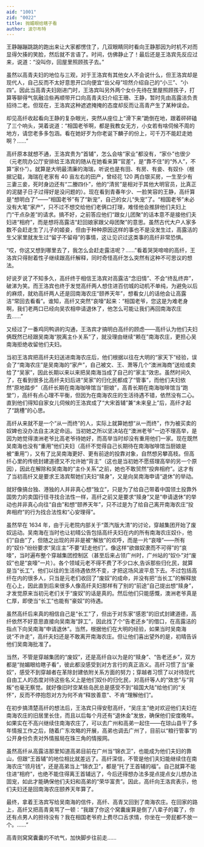 ```yaml
---
aid: "1001"
zid: "0022"
title: 抛媚眼给瞎子看
author: 波尔布特
---
```


王静蹦蹦跳跳的跑出来让大家都愣住了，几双眼睛同时看向王静那因为时机不对而显得欠揍的笑脸，然后就不言语了。时间，仿佛静止了！最后还是王洛宾先反应过来，说道：“没叫你，回屋里照顾孩子去。”

虽然以高青夫妇的地位与三观，对于王洛宾有其他女人不会说什么，但王洛宾却是现代人，自己反而不太好意思开口向便宜“岳父母”坦然介绍自己的“小三”、“小四”。因此当高青夫妇刚进门时，王洛宾叫另外两个女仆先待在里屋照顾孩子，打算等聊得气氛融洽些再顺带开口向高青夫妇介绍王珊、王静，暂时先由高露洁负责招待二老。但现在，王洛宾这种遮遮掩掩的态度却反而让高青产生了某种误会。

却见高纤收起看向王静的复杂眼光，突然从座位上“滑下来”跪倒在地，跟着砰砰磕了三个响头，哭着说道：“相国老爷啊，都是我教女无方，小女若有啥伺候不周的地方，请您老多多包涵。看在她好歹为你老诞下麟子的份上，可千万不能赶走她啊？……”

高纤原本就想不通，王洛宾贵为“首辅”，怎么会啥“家业”都没有，“家仆”也很少（元老院办公厅安排给王洛宾的随从在她看来算“官差”，是“靠不住”的“外人”，不算“家仆”）。就算是大明最清廉的海瑞，听说也是有田、有房、有妾、有奴仆（根据记载，海瑞在老家有 40 亩左右的田产，曾经花 120 两白银买房，一生至少有三妻三妾，死时身边还有“二媵四仆”，他的“清贫”是相对于其他大明官员，比真正的泥腿子日子过得好是没问题的）。现在看到青春年少、一脸笑容的王静，高纤算是“想明白了”——“相国老爷”有了“新宠”，自己的女儿“失宠”了。“相国老爷”未必没有大笔“家产”，只不过不想交给他们老俩口打理，难怪他会推辞他们夫妇上门“干点杂差”的请求。搞不好，之前答应他们“跟女儿团聚”的话本意不是接他们夫妇进“相府”，而是想将高露洁“赶回娘家跟父母团聚”的意思。虽然古代大户人家多数不会赶走生了儿子的姬妾，但由于种种原因这样的事也不是没发生过，高露洁的生父家里就发生过“留子不留母”的事情，这让见识过这类事的高纤非常恐惧。

“哎，你这又想到哪里去了，我怎么会赶走露洁呢？……”看着哭哭啼啼的高纤，王洛宾只得耐着性子继续跟高纤解释，同时奇怪高纤怎么突然有这种不可思议的想法。

好说歹说了不知多久，高纤终于相信王洛宾对高露洁“念旧情”、不会“终乱终弃”，破涕为笑。而王洛宾也终于发觉高纤两人想住进百仞城的动机不单纯，为避免以后的麻烦，就劝高纤两人还是回南海农庄“颐养天年”，想看女儿的话他会让高露洁“常回去看看”。谁知，高纤又突然“哀嚎”起来：“相国老爷，您这是为难老身啊，我们老两口已经向吴农相申请退休了，他怎么可能让我们再回南海农庄去……”

又经过了一番鸡同鸭讲的沟通，王洛宾才搞明白高纤的顾虑——高纤认为他们夫妇俩既然已经跟吴南海“脱离主仆关系”了，就没理由继续“赖在”南海农庄，更担心吴南海拒绝收留他们夫妇。

当初王洛宾把高纤夫妇送进南海农庄后，他们根据以往在大明的“家天下”经验，误会了“南海农庄”是吴南海的“家产”，自己被文、王、萧等几个“澳洲海商”送给或卖给了“吴家”，因此长期以来以来把吴南海当成了自己的“家主”效忠。虽然时间久了，在看到很多比高纤夫妇后进“吴家”的归化民都成了“管事”，而他们夫妇依然“原地踏步”（高纤长期在南海咖啡馆当“厨娘”，高青长期在南海咖啡馆当“跑堂”），高纤有点心理不平衡，但因为在南海农庄的生活待遇不错，依然没有二心。直到他们得知自家女儿伺候的王洛宾成了“大宋首辅”兼“未来皇上”后，高纤才起了“跳槽”的心思。

高纤从来就不是一个“从一而终”的人，实际上就算她想“从一而终”，作为被买卖的奴婢也没办法自主决定命运。当初她之所以坚决站在“澳洲老爷”一边不理高举，是因为她觉得澳洲老爷比高老爷待她好，而高举当时却没有重用他们一家。现在既然吴南海也没有“重用”他们夫妇（高纤不觉得自己长期待在南海咖啡馆当厨娘是被“重用”），又有了比吴南海更好、更有前途的投靠对象，自然想另攀高枝。但高纤心里的传统封建道德又不允许她“背主”（这也是当初她不愿搭理高举的另一个原因），因此在解除和吴南海的“主仆关系”之前，她也不敢贸然“投奔相府”。这才有了当初高纤又是要求王洛宾帮她们夫妇“赎身”，又是向吴南海申请“退休”的举动。

就好像搞台独、港独的人并非真心想“独立”，只是为了给自己带着中国领土投靠外国势力的卖国行径寻找合法性一样，高纤之前又是要求“赎身”又是“申请退休”的举动也并非真心向往“自由”和想“颐养天年”，只不过是为了给自己离开南海农庄“投奔相府”的行为找合法性和“心安理得”。

虽然早在 1634 年，由于元老院内部关于“蒸汽版大清”的讨论，穿越集团开始了废奴运动。吴南海在当时也让初晴公告包括高纤夫妇在内的所有南海农庄奴仆，他们“自由”了，但随之出现的并非是被“解放”的欢呼，而是一片“哀嚎”——所有的“奴仆”纷纷要求“吴庄主”不要“赶走他们”。像这样“欲做奴隶而不可得”的“哀嚎”，当时遍布整个穿越集团控制区（甚至后来占领广州时，广州站的“奴仆”对“废奴”也是“哀嚎”一片）。各个领域元老不得不费了不少口水,告诉那些归化民，就算是当“长工”，他们以往的生活待遇依然不变，才把这场风波平息下去。不过包括高纤在内的很多人，只当是元老们收回了“废奴”的成命，并没有把“当长工”的解释放在心上，因此直到后来很多人像高纤夫妇那样有了别的“前途”自己提出想“赎身”，才发觉原来当初元老们关于“废奴”的话是真的。然后他们只能感慨，澳洲老爷真是仁厚，即使当“长工”也能有“豪奴”的待遇。

虽然高纤后来真的相信自己是“长工”了，但出于对东家“感恩”的旧式封建道德，高纤依然不好意思直接向吴南海“辞工”，因此找了个“告老还乡”的借口，在高露洁的指点下向吴南海“申请退休”。当然，根据他们在大明的经验，如果当时吴南海说“不许走”，高纤夫妇还是不敢离开南海农庄。但让他们喜出望外的是，初晴告诉他们吴南海批准了。

当然，不管是穿越集团的“废奴”，还是高纤自以为是的“赎身”、“告老还乡”，双方都是“抛媚眼给瞎子看”，彼此都没感受到对方言行的真正涵义。高纤习惯了当“豪奴”，感受不到穿越者在革除封建依附关系方面的努力；穿越者习惯了以对待现代自由工人的态度对待这些名义上是他们奴仆的归化民，对高纤等人的“效忠”与“背叛”也毫无察觉。就好像旧时空某些岛民总是感受不到“祖国大陆”给他们的“关怀”，反而不停抱怨对方为何不肯“释放善意”、不肯“理解他们”。

在初步搞清楚高纤的想法后，王洛宾只得安慰高纤，“吴庄主”绝对欢迎他们夫妇在南海农庄的旧居里长住，而且以后每个月还有“退休金”发放，确保他们安度晚年。如果实在不高兴继续住南海农庄了，可以去广州和高弟一起住——在琼山县干了多年情报工作之后，随着广东攻略的开展，高弟也调去广州了，目前以“粮行管事”的公开身份负责对外情报局在珠三角的情报网。

虽然高纤从高露洁那里知道高弟目前在广州当“锦衣卫”，也能成为他们夫妇的靠山，但跟“王首辅”的地位相比就差远了。高纤深信，不管是他们夫妇能继续住在南海农庄“领月钱”，还是高弟当上“锦衣卫”，都是“托了王首辅的福”。自己就算不能住进“相府”，也绝不能住得离王首辅远了，今后还得想办法多提点提点女儿想办法固宠，如此才能确保他们夫妇和高弟的“荣华富贵”。因此，高纤向王洛宾表示，他们夫妇还是回南海农庄颐养天年算了。

最终，拿着王洛宾写给吴南海的信件，高纤、高青又回到了南海农庄。在回家的路上，高纤又把高青臭骂了一顿：“我跟了你这个窝囊废算是倒了八辈子的霉了，你还有点男人的担待没有？我在相国老爷府上费尽口舌求情，你坐在一旁屁都不放一个。……”

高青则窝窝囊囊的不吭气，加快脚步往前走……
